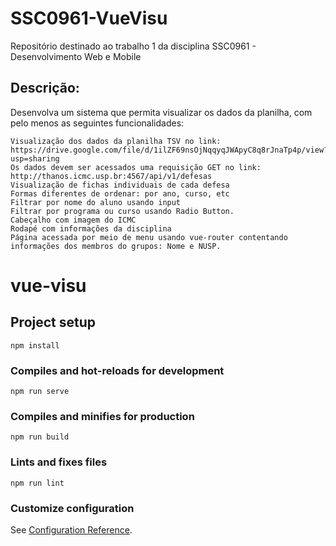 # SSC0961-VueVisu
Repositório destinado ao trabalho 1 da disciplina SSC0961 - Desenvolvimento Web e Mobile


## Descrição:

Desenvolva um sistema que permita visualizar os dados da planilha, com pelo menos as seguintes funcionalidades:

	Visualização dos dados da planilha TSV no link: https://drive.google.com/file/d/1ilZF69nsOjNqqyqJWApyC8q8rJnaTp4p/view?usp=sharing
	Os dados devem ser acessados uma requisição GET no link: http://thanos.icmc.usp.br:4567/api/v1/defesas
	Visualização de fichas individuais de cada defesa
	Formas diferentes de ordenar: por ano, curso, etc
	Filtrar por nome do aluno usando input
	Filtrar por programa ou curso usando Radio Button.
	Cabeçalho com imagem do ICMC
	Rodapé com informações da disciplina
	Página acessada por meio de menu usando vue-router contentando informações dos membros do grupos: Nome e NUSP.
	
# vue-visu

## Project setup
```
npm install
```

### Compiles and hot-reloads for development
```
npm run serve
```

### Compiles and minifies for production
```
npm run build
```

### Lints and fixes files
```
npm run lint
```

### Customize configuration
See [Configuration Reference](https://cli.vuejs.org/config/).
